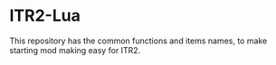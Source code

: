 # ITR2-Lua
This repository has the common functions and items names, to make starting mod making easy for ITR2.
